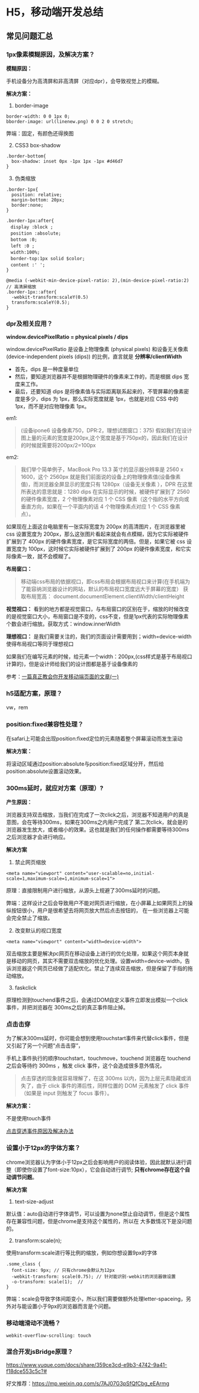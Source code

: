 # H5，移动端开发总结

## 常见问题汇总

### 1px像素模糊原因，及解决方案？

**模糊原因：**

手机设备分为高清屏和非高清屏（对应dpr），会导致视觉上的模糊。

**解决方案：**

1. border-image

```
border-width: 0 0 1px 0;
bborder-image: url(linenew.png) 0 0 2 0 stretch;
```
弊端：固定，有颜色还得换图

2. CSS3 box-shadow

```
.border-bottom{
  box-shadow: inset 0px -1px 1px -1px #d46d7
}
```

3. 伪类缩放

```
.border-1px{
  position: relative;
  margin-bottom: 20px;
  border:none;
}

.border-1px:after{
　display :block ;
　position :absolute;
　bottom :0;
　left :0 ;
　width:100%;
　border-top:1px solid $color;
　content :' ';
}

@media (-webkit-min-device-pixel-ratio: 2),(min-device-pixel-ratio:2) // 高清屏缩放
.border-1px::after{
  -webkit-transform:scaleY(0.5)
  transform:scaleY(0.5);
}
```
### dpr及相关应用？

**window.devicePixelRatio = physical pixels / dips**

window.devicePixelRatio 是设备上物理像素 (physical pixels) 和设备无关像素 (device-independent pixels (dips)) 的比例，直言就是 **分辨率/clientWidth**

- 首先，dips 是一种度量单位
- 然后，要知道浏览器并不是根据物理硬件的像素来工作的，而是根据 dips 宽度来工作。
- 最后，还要知道 dips 是将像素值与实际距离联系起来的，不管屏幕的像素密度是多少，dips 为 1px，那么实际宽度就是 1px，也就是对应 CSS 中的 1px，而不是对应物理像素 1px。

em1:
> (设备ipone6 设备像素750，DPR:2，理想试图窗口：375) 假如我们在设计图上量的元素的宽度是200px,这个宽度是基于750px的，因此我们在设计的时候就需要将200px/2=100px

em2:
> 我们举个简单例子，MacBook Pro 13.3 英寸的显示器分辨率是 2560 x 1600，这个 2560px 就是我们前面说的设备上的物理像素值(设备像素值)，而浏览器全屏显示的宽度只有 1280px（设备无关像素 ），DPR 在这里所表达的意思就是：1280 dips 在实际显示的时候，被硬件扩展到了 2560 的硬件像素宽度，2 个物理像素对应 1 个 CSS 像素（这个指的水平方向或垂直方向，如果在一个平面内的话 4 个物理像素点对应 1 个 CSS 像素点）。

如果现在上面这台电脑里有一张实际宽度为 200px 的高清图片，在浏览器里被 css 设置宽度为 200px，那么这张图片看起来就会有点模糊，因为它实际被硬件扩展到了 400px 的硬件像素宽度，是它实际宽度的两倍。但是，如果它被 css 设置宽度为 100px，这时候它实际被硬件扩展到了 200px 的硬件像素宽度，和它实际像素一致，就不会模糊了。

**布局窗口：**

> 移动端css布局的依据视口，即css布局会根据布局视口来计算(在手机端为了能容纳浏览器设计的网站，默认的布局视口宽度远大于屏幕的宽度）
获取布局宽高： document.documentElement.clientWidth/clientHeight

**视觉视口：** 看到的地方都是视觉窗口，与布局窗口的区别在于，缩放的时候改变的是视觉窗口大小，布局窗口是不变的，css不变，但是1px代表的实际物理像素个数会进行缩放。获取方式：window.innerWidth

**理想视口：** 是我们需要关注的，我们的页面设计需要用到；width=device-width使得布局视口等同于理想视口

如果我们在编写元素的时候，给元素一个width：200px,(css样式是基于布局视口计算的)，但是设计师给我们的设计图都是基于设备像素的

参考：[一篇真正教会你开发移动端页面的文章(一)](https://mp.weixin.qq.com/s/IEQ0ZP7Zw60nTBi8QnoKWQ?)

### h5适配方案，原理？

vw，rem

### position:fixed兼容性处理？

在safari上可能会出现position:fixed定位的元素随着整个屏幕滚动而发生滚动

**解决方案：**

将滚动区域通过position:absolute与position:fixed区域分开，然后给position:absolute设置滚动效果。

### 300ms延时，就应对方案（原理）?

**产生原因：**

浏览器支持双击缩放，当我们在完成了一次click之后，浏览器不知道用户的真是意图，会在等待300ms，如果在300ms之内用户完成了
第二次click，就会是的浏览器发生放大，或者缩小的效果。这也就是我们的任何操作都需要等待300ms之后浏览器才会进行响应。

**解决方案**

1. 禁止网页缩放

```
<meta name="viewport" content="user-scalable=no,initial-scale=1,maximum-scale=1,minimum-scale=1">
```
原理：直接限制用户进行缩放，从源头上规避了300ms延时的问题。

弊端：这样设计之后会导致用户不能对网页进行缩放，在小屏幕上如果网页上的操纵按钮很小，用户是很希望去将网页放大然后点击按钮的，
在一些浏览器上可能会完全禁止了缩放。

2. 改变默认的视口宽度

```
<meta name="viewport" content="width=device-width">
```
双击缩放主要是解决pc网页在移动设备上进行的优化处理，如果这个网页本身就是移动的网页，其实不需要双击缩放的优化处理。设置width=device-width，告诉浏览器这个网页已经做了适配优化。禁止了连续双击缩放，但是保留了手指的拖动缩放。

3. faskclick

原理检测到touchend事件之后，会通过DOM自定义事件立即发出模拟一个click事件，并把浏览器在
300ms之后的真正事件阻止掉。

### 点击击穿

为了解决300ms延时，你可能会想到使用touchstart事件来代替click事件，但是又引起了另一个问题“点击击穿”，

手机上事件执行的顺序touchstart，touchmove，touchend
浏览器在 touchend 之后会等待约 300ms ，触发 click 事件，这个会造成很多意外情况，

>点击穿透的现象就容易理解了，在这 300ms 以内，因为上层元素隐藏或消失了，由于 click 事件的滞后性，同样位置的 DOM 元素触发了 click 事件（如果是 input 则触发了 focus 事件）。

**解决方案：**

不是使用touch事件

[点击穿透事件原因及解决办法](https://www.cnblogs.com/leftJS/p/11095226.html)

### 设置小于12px的字体方案？

chrome浏览器认为字体小于12px之后会影响用户的阅读体验，因此就默认进行调整（即使你设置了font-size:10px），它会自动进行调节;
**只有chrome存在这个自动调节问题**。

**解决方案**

1. text-size-adjust

默认值：auto自动进行字体调节，可以设置为none禁止自动调节，但是这个属性存在兼容性问题，但是chrome是支持这个属性的，所以在
大多数情况下是没问题的。

2. transform:scale(n);

使用transform:scale进行等比例的缩放，例如你想设置9px的字体

```
.some_class {
  font-size: 9px; // 只有chrome会默认为12px
  -webkit-transform: scale(0.75); // 针对能识别-webkit的浏览器做设置
  -o-transform: scale(1);  // 
}
```
弊端：scale会导致字体间距变小，所以我们需要做额外处理letter-spaceing，另外对与能设置小于9px的浏览器而言是个问题。

### 移动端滑动不流畅？

```
webkit-overflow-scrolling: touch
```

### 混合开发jsBridge原理？




https://www.yuque.com/docs/share/359ce3cd-e9b3-4742-9a41-f18dce553c5c?#
 

好文推荐：https://mp.weixin.qq.com/s/7AJ07G3pSfQfCbg_eEArmg
